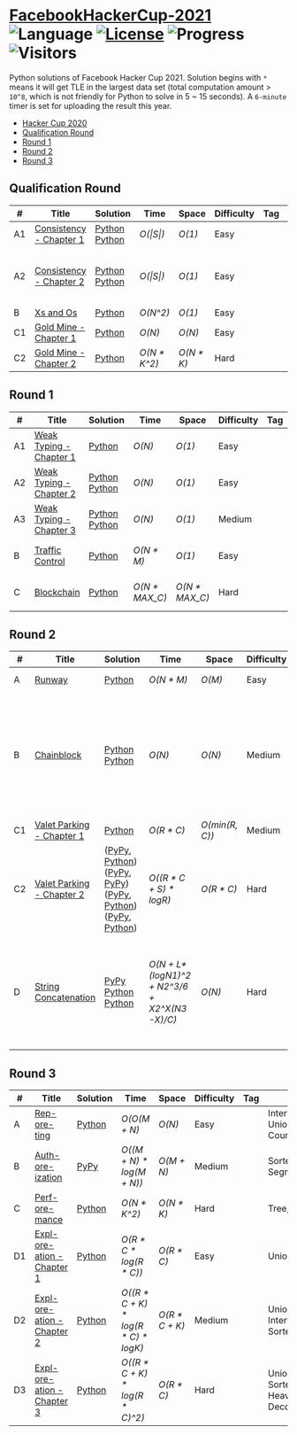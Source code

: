 # [FacebookHackerCup-2021](https://www.facebook.com/hackercup/past_rounds/) ![Language](https://img.shields.io/badge/language-Python-orange.svg) [![License](https://img.shields.io/badge/license-CC%203.0-blue.svg)](https://creativecommons.org/licenses/by-nc/3.0/) ![Progress](https://img.shields.io/badge/progress-21%20%2F%2021-ff69b4.svg) ![Visitors](https://visitor-badge.laobi.icu/badge?page_id=kamyu104.facebookhackercup.2021)

Python solutions of Facebook Hacker Cup 2021. Solution begins with `*` means it will get TLE in the largest data set (total computation amount > `10^8`, which is not friendly for Python to solve in 5 ~ 15 seconds). A `6-minute` timer is set for uploading the result this year.

* [Hacker Cup 2020](https://github.com/kamyu104/FacebookHackerCup-2020)
* [Qualification Round](https://github.com/kamyu104/FacebookHackerCup-2021#qualification-round)
* [Round 1](https://github.com/kamyu104/FacebookHackerCup-2021#round-1)
* [Round 2](https://github.com/kamyu104/FacebookHackerCup-2021#round-2)
* [Round 3](https://github.com/kamyu104/FacebookHackerCup-2021#round-3)

## Qualification Round
| # | Title | Solution | Time | Space | Difficulty | Tag | Note |
|---| ----- | -------- | ---- | ----- | ---------- | --- | ---- |
|A1| [Consistency - Chapter 1](https://www.facebook.com/codingcompetitions/hacker-cup/2021/qualification-round/problems/A1)| [Python](./Qualification%20Round/consistency_chapter_1.py) [Python](./Qualification%20Round/consistency_chapter_1-2.py) | _O(\|S\|)_ | _O(1)_ | Easy | | Greedy |
|A2| [Consistency - Chapter 2](https://www.facebook.com/codingcompetitions/hacker-cup/2021/qualification-round/problems/A2)| [Python](./Qualification%20Round/consistency_chapter_2.py) [Python](./Qualification%20Round/consistency_chapter_2-2.py) | _O(\|S\|)_ | _O(1)_ | Easy | | Floyd-Warshall Algorithm, Dijkstra's Algorithm |
|B| [Xs and Os](https://www.facebook.com/codingcompetitions/hacker-cup/2021/qualification-round/problems/B)| [Python](./Qualification%20Round/xs_and_os.py) | _O(N^2)_ | _O(1)_ | Easy | | Array |
|C1| [Gold Mine - Chapter 1](https://www.facebook.com/codingcompetitions/hacker-cup/2021/qualification-round/problems/C1)| [Python](./Qualification%20Round/gold_mine_chapter_1.py) | _O(N)_ | _O(N)_ | Easy | | Tree, DFS |
|C2| [Gold Mine - Chapter 2](https://www.facebook.com/codingcompetitions/hacker-cup/2021/qualification-round/problems/C2)| [Python](./Qualification%20Round/gold_mine_chapter_2.py) | _O(N * K^2)_ | _O(N * K)_ | Hard | | Tree, DFS, DP |

## Round 1
| # | Title | Solution | Time | Space | Difficulty | Tag | Note |
|---| ----- | -------- | ---- | ----- | ---------- | --- | ---- |
|A1| [Weak Typing - Chapter 1](https://www.facebook.com/codingcompetitions/hacker-cup/2021/round-1/problems/A1)| [Python](./Round%201/weak_typing_chapter_1.py) | _O(N)_ | _O(1)_ | Easy | | Array |
|A2| [Weak Typing - Chapter 2](https://www.facebook.com/codingcompetitions/hacker-cup/2021/round-1/problems/A2)| [Python](./Round%201/weak_typing_chapter_2.py) [Python](./Round%201/weak_typing_chapter_2-2.py) | _O(N)_ | _O(1)_ | Easy | | DP, Math, Counting |
|A3| [Weak Typing - Chapter 3](https://www.facebook.com/codingcompetitions/hacker-cup/2021/round-1/problems/A3)| [Python](./Round%201/weak_typing_chapter_3.py) [Python](./Round%201/weak_typing_chapter_3-2.py)  | _O(N)_ | _O(1)_ | Medium | | DP, Matrix Exponentiation, Math, Counting |
|B| [Traffic Control](https://www.facebook.com/codingcompetitions/hacker-cup/2021/round-1/problems/B)| [Python](./Round%201/traffic_control.py) | _O(N * M)_ | _O(1)_ | Easy | | Array, Constructive Algorithms |
|C| [Blockchain](https://www.facebook.com/codingcompetitions/hacker-cup/2021/round-1/problems/C)| [Python](./Round%201/blockchain.py) | _O(N * MAX_C)_ | _O(N * MAX_C)_ | Hard | | Sort, Union Find, Tree, DFS, DP |

## Round 2
| # | Title | Solution | Time | Space | Difficulty | Tag | Note |
|---| ----- | -------- | ---- | ----- | ---------- | --- | ---- |
|A| [Runway](https://www.facebook.com/codingcompetitions/hacker-cup/2021/round-2/problems/A)| [Python](./Round%202/runway.py) | _O(N * M)_ | _O(M)_ | Easy | | Simulation, Greedy |
|B| [Chainblock](https://www.facebook.com/codingcompetitions/hacker-cup/2021/round-2/problems/B)| [Python](./Round%202/chainblock.py) [Python](./Round%202/chainblock2.py) | _O(N)_ | _O(N)_ | Medium | | Tree Traversal, Tree Ancestors (Binary Lifting), Tarjan's Offline LCA Algorithm, Union Find |
|C1| [Valet Parking - Chapter 1](https://www.facebook.com/codingcompetitions/hacker-cup/2021/round-2/problems/C1)| [Python](./Round%202/valet_parking_chapter_1.py) | _O(R * C)_ | _O(min(R, C))_ | Medium | | Array |
|C2| [Valet Parking - Chapter 2](https://www.facebook.com/codingcompetitions/hacker-cup/2021/round-2/problems/C2)| ([PyPy](./Round%202/valet_parking_chapter_2.py), [Python](./Round%202/valet_parking_chapter_2-5.py)) ([PyPy](./Round%202/valet_parking_chapter_2-2.py), [PyPy](./Round%202/valet_parking_chapter_2-6.py)) ([PyPy](./Round%202/valet_parking_chapter_2-3.py), [Python](./Round%202/valet_parking_chapter_2-7.py)) ([PyPy](./Round%202/valet_parking_chapter_2-4.py), [Python](./Round%202/valet_parking_chapter_2-8.py)) | _O((R * C + S) * logR)_ | _O(R * C)_ | Hard | | Array, BIT, Fenwick Tree, Skip List, Sorted List, Heap, Segment Tree |
|D| [String Concatenation](https://www.facebook.com/codingcompetitions/hacker-cup/2021/round-2/problems/D)| [PyPy](./Round%202/string_concatenation.py) [Python](./Round%202/string_concatenation2.py) [Python](./Round%202/string_concatenation3.py) | _O(N + L*(logN1)^2 + N2^3/6 + X*2^X*(N3-X)/C)_ | _O(N)_ | Hard | | Array, Pigeonhole Principle, Birthday Paradox, Sorted List, BIT, Fenwick Tree, Bitmask |

## Round 3
| # | Title | Solution | Time | Space | Difficulty | Tag | Note |
|---| ----- | -------- | ---- | ----- | ---------- | --- | ---- |
|A| [Rep-ore-ting](https://www.facebook.com/codingcompetitions/hacker-cup/2021/round-3/problems/A)| [Python](./Round%203/rep_ore_ting.py) | _O(O(M + N)_ | _O(N)_ | Easy | | Intervals, Union Find, Counting |
|B| [Auth-ore-ization](https://www.facebook.com/codingcompetitions/hacker-cup/2021/round-3/problems/B)| [PyPy](./Round%203/auth_ore_ization.py) | _O((M + N) * log(M + N))_ | _O(M + N)_ | Medium | | Sorted List, Segment Tree |
|C| [Perf-ore-mance](https://www.facebook.com/codingcompetitions/hacker-cup/2021/round-3/problems/C)| [Python](./Round%203/perf_ore_mance.py) | _O(N * K^2)_ | _O(N * K)_ | Hard | | Tree, DP |
|D1| [Expl-ore-ation - Chapter 1](https://www.facebook.com/codingcompetitions/hacker-cup/2021/round-3/problems/D1)| [Python](./Round%203/expl_ore_ation_chapter_1.py) | _O(R * C * log(R * C))_ | _O(R * C)_ | Easy | | Union Find |
|D2| [Expl-ore-ation - Chapter 2](https://www.facebook.com/codingcompetitions/hacker-cup/2021/round-3/problems/D2)| [Python](./Round%203/expl_ore_ation_chapter_2.py) | _O((R * C + K) * log(R * C) * logK)_ | _O(R * C + K)_ | Medium | | Union Find, Intervals, Sorted List |
|D3| [Expl-ore-ation - Chapter 3](https://www.facebook.com/codingcompetitions/hacker-cup/2021/round-3/problems/D3)| [Python](./Round%203/expl_ore_ation_chapter_3.py) | _O((R * C + K) * log(R * C)^2)_ | _O(R * C)_ | Hard | | Union Find, Sorted List, Heavy-Light Decomposition |
